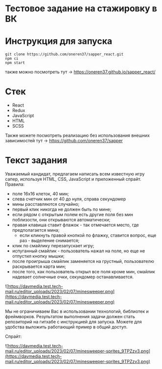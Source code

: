 # Тестовое задание на стажировку в ВК
# Инструкция для запуска

```
git clone https://github.com/oneren37/sapper_react.git
npm ci
npm start
```

также можно посмотреть тут -> https://oneren37.github.io/sapper_react/

# Стек
- React
- Redux
- JavaScript
- HTML
- SCSS

Также можете посмотреть реализацию без использования внешних зависимостей тут -> https://github.com/oneren37/sapper

# Текст задания

Уважаемый кандидат, предлагаем написать всем известную игру сапер, используя HTML, CSS, JavaScript и приложенный спрайт.
Правила:

- поле 16x16 клеток, 40 мин;
- слева счетчик мин от 40 до нуля, справа секундомер
- мины расставляются случайно;
- первый клик никогда не должен быть по мине;
- если рядом с открытым полем есть другие поля без мин поблизости, они открываются автоматически;
- правая клавиша ставит флажок - так отмечается место, где предполагается мина;
    - если кликнуть правой кнопкой по флажку, ставится вопрос, еще раз - выделение снимается;
- клик по смайлику перезапускает игру;
- испуганный смайлик - пользователь нажал на поле, но еще не отпустил кнопку мышки;
- после проигрыша смайлик заменяется на грустный, пользователю раскрывается карта мин;
- после того, как пользователь открыл все поля кроме мин, смайлик надевает солнечные очки, секундомер останавливается.

![https://davmedia.test.tech-mail.ru/editor_uploads/2023/02/07/minesweeper.png](https://davmedia.test.tech-mail.ru/editor_uploads/2023/02/07/minesweeper.png)

Мы не ограничиваем Вас в использовании технологий, библиотек и фреймворков. Результатом выполнения задачи должен стать репозиторий на гитхабе с инструкцией для запуска. Можете для удобства выложить работающий пример в общий доступ.

Спрайт:

![https://davmedia.test.tech-mail.ru/editor_uploads/2023/02/07/minesweeper-sprites_9TPZzv3.png](https://davmedia.test.tech-mail.ru/editor_uploads/2023/02/07/minesweeper-sprites_9TPZzv3.png)

